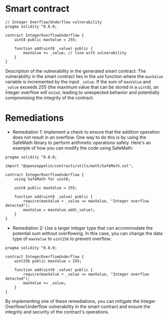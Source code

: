 # Smart contract

```solidity
// Integer Overflow/Underflow vulnerability
pragma solidity ^0.8.0;

contract IntegerOverflowUnderflow {
    uint8 public maxValue = 255;

    function add(uint8 _value) public {
        maxValue += _value; // line with vulnerability
    }
}
```

Description of the vulnerability in the generated smart contract:
The vulnerability in the smart contract lies in the `add` function where the `maxValue` variable is incremented by the input `_value`. If the sum of `maxValue` and `_value` exceeds 255 (the maximum value that can be stored in a `uint8`), an integer overflow will occur, leading to unexpected behavior and potentially compromising the integrity of the contract.

# Remediations

- Remediation 1: Implement a check to ensure that the addition operation does not result in an overflow. One way to do this is by using the SafeMath library to perform arithmetic operations safely. Here's an example of how you can modify the code using SafeMath:

```solidity
pragma solidity ^0.8.0;

import "@openzeppelin/contracts/utils/math/SafeMath.sol";

contract IntegerOverflowUnderflow {
    using SafeMath for uint8;

    uint8 public maxValue = 255;

    function add(uint8 _value) public {
        require(maxValue + _value <= maxValue, "Integer overflow detected");
        maxValue = maxValue.add(_value);
    }
}
```

- Remediation 2: Use a larger integer type that can accommodate the potential sum without overflowing. In this case, you can change the data type of `maxValue` to `uint256` to prevent overflow:

```solidity
pragma solidity ^0.8.0;

contract IntegerOverflowUnderflow {
    uint256 public maxValue = 255;

    function add(uint8 _value) public {
        require(maxValue + _value <= maxValue, "Integer overflow detected");
        maxValue += _value;
    }
}
```

By implementing one of these remediations, you can mitigate the Integer Overflow/Underflow vulnerability in the smart contract and ensure the integrity and security of the contract's operations.